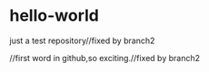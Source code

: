 # hello-world
just a test repository//fixed by branch2

//first word in github,so exciting.//fixed by branch2

